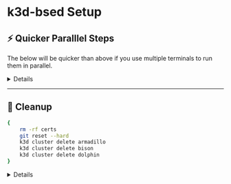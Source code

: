 # k3d-bsed Setup

## ⚡️ Quicker Paralllel Steps

The below will be quicker than above if you use multiple terminals to run them in parallel.

<details>
<summary>Details</summary>

### Prep - run before all

```bash
{
    pushd certs > /dev/null

    make -f ../tools/certs/Makefile.selfsigned.mk root-ca

    make -f ../tools/certs/Makefile.selfsigned.mk armadillo-cacerts
    make -f ../tools/certs/Makefile.selfsigned.mk bison-cacerts
    make -f ../tools/certs/Makefile.selfsigned.mk dolphin-cacerts

    popd > /dev/null
}
```

### Bison

```bash
{
    k3d cluster create bison --agents 1 -p "32002:32002@agent[0]"

    kubectl create namespace --context k3d-bison istio-system
    kubectl create secret --context k3d-bison \
        generic cacerts -n istio-system \
        --from-file=./certs/bison/ca-cert.pem \
        --from-file=./certs/bison/ca-key.pem \
        --from-file=./certs/bison/root-cert.pem \
        --from-file=./certs/bison/cert-chain.pem

    istioctl install --context k3d-bison -f clusters/bison/istioctl-input.yaml

    kubectl label --context k3d-bison namespace default istio-injection=enabled
    kubectl apply --context k3d-bison \
        -f tools/httpbin/httpbin.yaml \
        -f tools/toolkit-alpine/toolkit-alpine.yaml

    kubectl apply --context k3d-bison \
        -f clusters/bison/bison-services.yaml \
        -f clusters/bison/multicluster-setup.yaml
}
```

If you are using Istio v1.6 or below, you would need to run the following command as EnvoyFilter change in 1.7 is not compatible.

```bash
{
    kubectl apply --context k3d-bison \
        -f clusters/bison/multicluster-setup-1.6.yaml
}
```

### Dolphin

```bash
{
    k3d cluster create dolphin --agents 1 -p "32004:32004@agent[0]"

    kubectl create namespace --context k3d-dolphin istio-system
    kubectl create secret --context k3d-dolphin \
        generic cacerts -n istio-system \
        --from-file=./certs/dolphin/ca-cert.pem \
        --from-file=./certs/dolphin/ca-key.pem \
        --from-file=./certs/dolphin/root-cert.pem \
        --from-file=./certs/dolphin/cert-chain.pem

    istioctl install --context k3d-dolphin -f clusters/dolphin/istioctl-input.yaml

    kubectl label --context k3d-dolphin namespace default istio-injection=enabled
    kubectl apply --context k3d-dolphin \
        -f tools/httpbin/httpbin.yaml \
        -f tools/toolkit-alpine/toolkit-alpine.yaml

    kubectl apply --context k3d-dolphin \
        -f clusters/dolphin/dolphin-services.yaml \
        -f clusters/dolphin/multicluster-setup.yaml
}
```

If you are using Istio v1.6 or below, you would need to run the following command as EnvoyFilter change in 1.7 is not compatible.

```bash
{
    kubectl apply --context k3d-dolphin \
        -f clusters/dolphin/multicluster-setup-1.6.yaml
}
```

### Armadillo

**NOTE**: Armadillo has a dependency to Bison and Dolphin, so set up those clusters first.

```bash
{
    k3d cluster create armadillo --agents 1 -p "32001:32001@agent[0]"

    kubectl create namespace --context k3d-armadillo istio-system
    kubectl create secret --context k3d-armadillo \
        generic cacerts -n istio-system \
        --from-file=./certs/armadillo/ca-cert.pem \
        --from-file=./certs/armadillo/ca-key.pem \
        --from-file=./certs/armadillo/root-cert.pem \
        --from-file=./certs/armadillo/cert-chain.pem

    istioctl install --context k3d-armadillo -f clusters/armadillo/istioctl-input.yaml

    kubectl label --context k3d-armadillo namespace default istio-injection=enabled
    kubectl apply --context k3d-armadillo \
        -f tools/httpbin/httpbin.yaml \
        -f tools/toolkit-alpine/toolkit-alpine.yaml

    export ARMADILLO_ISTIOCOREDNS_CLUSTER_IP=$(kubectl get svc \
        --context k3d-armadillo \
        -n istio-system \
        istiocoredns \
        -o jsonpath={.spec.clusterIP})
    sed -i '' -e "s/REPLACE_WITH_ISTIOCOREDNS_CLUSTER_IP/$ARMADILLO_ISTIOCOREDNS_CLUSTER_IP/" \
        clusters/armadillo/coredns-configmap.yaml
    kubectl apply --context k3d-armadillo \
        -f clusters/armadillo/armadillo-services.yaml \
        -f clusters/armadillo/coredns-configmap.yaml

    export ARMADILLO_EGRESS_GATEWAY_ADDRESS=$(kubectl get svc \
        --context=k3d-armadillo \
        -n istio-system \
        --selector=app=armadillo-multicluster-egressgateway \
        -o jsonpath='{.items[0].spec.clusterIP}')
    sed -i '' -e "s/REPLACE_WITH_EGRESS_GATEWAY_CLUSTER_IP/$ARMADILLO_EGRESS_GATEWAY_ADDRESS/g" \
        clusters/armadillo/bison-connections.yaml
    export BISON_INGRESS_GATEWAY_ADDRESS=$(kubectl get svc \
        --context=k3d-bison \
        -n istio-system \
        --selector=app=istio-ingressgateway \
        -o jsonpath='{.items[0].status.loadBalancer.ingress[0].ip}' 2>/dev/null || echo '172.21.0.1')
    sed -i '' -e "s/REPLACE_WITH_BISON_INGRESS_GATEWAY_ADDRESS/$BISON_INGRESS_GATEWAY_ADDRESS/g" \
        clusters/armadillo/bison-connections.yaml
    if [[ $BISON_INGRESS_GATEWAY_ADDRESS == '172.21.0.1' ]]; then
        sed -i '' -e "s/15443 # Istio Ingress Gateway port/32002/" \
            clusters/armadillo/bison-connections.yaml
    fi
    kubectl apply --context k3d-armadillo \
        -f clusters/armadillo/bison-connections.yaml

    export ARMADILLO_EGRESS_GATEWAY_ADDRESS=$(kubectl get svc \
        --context=k3d-armadillo \
        -n istio-system \
        --selector=app=armadillo-multicluster-egressgateway \
        -o jsonpath='{.items[0].spec.clusterIP}')
    sed -i '' -e "s/REPLACE_WITH_EGRESS_GATEWAY_CLUSTER_IP/$ARMADILLO_EGRESS_GATEWAY_ADDRESS/g" \
        clusters/armadillo/dolphin-connections.yaml
    export DOLPHIN_INGRESS_GATEWAY_ADDRESS=$(kubectl get svc \
        --context=k3d-dolphin \
        -n istio-system \
        --selector=app=istio-ingressgateway \
        -o jsonpath='{.items[0].status.loadBalancer.ingress[0].ip}' 2>/dev/null || echo '172.21.0.1')
    sed -i '' -e "s/REPLACE_WITH_DOLPHIN_INGRESS_GATEWAY_ADDRESS/$DOLPHIN_INGRESS_GATEWAY_ADDRESS/g" \
        clusters/armadillo/dolphin-connections.yaml
    if [[ $DOLPHIN_INGRESS_GATEWAY_ADDRESS == '172.21.0.1' ]]; then
        sed -i '' -e "s/15443 # Istio Ingress Gateway port/32004/" \
            clusters/armadillo/dolphin-connections.yaml
    fi
    kubectl apply --context k3d-armadillo \
        -f clusters/armadillo/dolphin-connections.yaml
}
```

</details>

---

## 🧹 Cleanup

```bash
{
    rm -rf certs
    git reset --hard
    k3d cluster delete armadillo
    k3d cluster delete bison
    k3d cluster delete dolphin
}
```

<details>
<summary>Details</summary>

To be updated

<!-- Remove the entire `certs` directory, and `git reset --hard` to remove all the changes.

KinD clusters can be deleted with `kind delete cluster` - and you can provide `--name` to specify one.

As the above steps creates multiple clusters, this step makes sure to delete all.

Because all the Istio components are inside KinD cluster, deleting the cluster will remove everything that was generated / configured / deployed. -->

</details>
